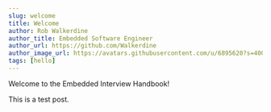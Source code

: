 ```yaml
---
slug: welcome
title: Welcome
author: Rob Walkerdine
author_title: Embedded Software Engineer
author_url: https://github.com/Walkerdine
author_image_url: https://avatars.githubusercontent.com/u/6895620?s=400&u=078a809bcede1c331a5c07402173aa697bdc7844&v=4
tags: [hello]
---
```


Welcome to the Embedded Interview Handbook!

<!--truncate-->

This is a test post.